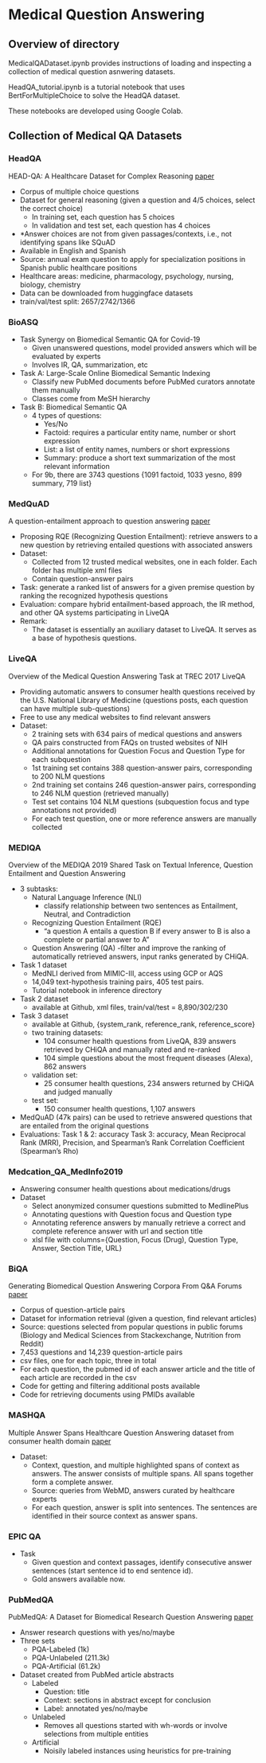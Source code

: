 # Medical Question Answering

## Overview of directory
MedicalQADataset.ipynb provides instructions of loading and inspecting a collection of medical question asnwering datasets.

HeadQA_tutorial.ipynb is a tutorial notebook that uses BertForMultipleChoice to solve the HeadQA dataset.

These notebooks are developed using Google Colab.

## Collection of Medical QA Datasets
### HeadQA 
HEAD-QA: A Healthcare Dataset for Complex Reasoning [paper](https://aclanthology.org/P19-1092.pdf)
- Corpus of multiple choice questions
- Dataset for general reasoning (given a question and 4/5 choices, select the correct choice)
    - In training set, each question has 5 choices  
    - In validation and test set, each question has 4 choices
- *Answer choices are not from given passages/contexts, i.e., not identifying spans like SQuAD
- Available in English and Spanish
- Source: annual exam question to apply for specialization positions in Spanish public healthcare positions
- Healthcare areas: medicine, pharmacology, psychology, nursing, biology, chemistry
- Data can be downloaded from huggingface datasets
- train/val/test split: 2657/2742/1366

### BioASQ
- Task Synergy on Biomedical Semantic QA for Covid-19   
    - Given unanswered questions, model provided answers which will be evaluated by experts
    - Involves IR, QA, summarization, etc
- Task A: Large-Scale Online Biomedical Semantic Indexing
    - Classify new PubMed documents before PubMed curators annotate them manually
    - Classes come from MeSH hierarchy
- Task B: Biomedical Semantic QA
    - 4 types of questions:
        - Yes/No
        - Factoid: requires a particular entity name, number or short expression
        - List: a list of entity names, numbers or short expressions
        - Summary: produce a short text summarization of the most relevant information
    - For 9b, there are 3743 questions {1091 factoid, 1033 yesno, 899 summary, 719 list}

### MedQuAD
A question-entailment approach to question answering [paper](https://bmcbioinformatics.biomedcentral.com/articles/10.1186/s12859-019-3119-4)
- Proposing RQE (Recognizing Question Entailment): retrieve answers to a new question by retrieving entailed questions with associated answers
- Dataset:
    - Collected from 12 trusted medical websites, one in each folder. Each folder has multiple xml files
    - Contain question-answer pairs
- Task: generate a ranked list of answers for a given premise question by ranking the recognized hypothesis questions
- Evaluation: compare hybrid entailment-based approach, the IR method, and other QA systems participating in LiveQA
- Remark:
    - The dataset is essentially an auxiliary dataset to LiveQA. It serves as a base of hypothesis questions.

### LiveQA
Overview of the Medical Question Answering Task at TREC 2017 LiveQA
- Providing automatic answers to consumer health questions received by the U.S. National Library of Medicine (questions posts, each question can have multiple sub-questions)
- Free to use any medical websites to find relevant answers
- Dataset:
    - 2 training sets with 634 pairs of medical questions and answers
    - QA pairs constructed from FAQs on trusted websites of NIH
    - Additional annotations for Question Focus and Question Type for each subquestion
    - 1st training set contains 388 question-answer pairs, corresponding to 200 NLM questions
    - 2nd training set contains 246 question-answer pairs, corresponding to 246 NLM question (retrieved manually)
    - Test set contains 104 NLM questions (subquestion focus and type annotations not provided)
    - For each test question, one or more reference answers are manually collected

### MEDIQA
Overview of the MEDIQA 2019 Shared Task on Textual Inference, Question Entailment and Question Answering
- 3 subtasks:
    - Natural Language Inference (NLI)
        - classify relationship between two sentences as Entailment, Neutral, and Contradiction
    - Recognizing Question Entailment (RQE)
        - “a question A entails a question B if every answer to B is also a complete or partial answer to A”
    - Question Answering (QA)
        -filter and improve the ranking of automatically retrieved answers, input ranks generated by CHiQA.
- Task 1 dataset
    - MedNLI derived from MIMIC-III, access using GCP or AQS
    - 14,049 text-hypothesis training pairs, 405 test pairs.
    - Tutorial notebook in inference directory
- Task 2 dataset
    - available at Github, xml files, train/val/test = 8,890/302/230
- Task 3 dataset 
    - available at Github, {system\_rank, reference\_rank, reference\_score}
    - two training datasets:
        - 104 consumer health questions from LiveQA, 839 answers retrieved by CHiQA and manually rated and re-ranked
        - 104 simple questions about the most frequent diseases (Alexa), 862 answers
    - validation set:
        - 25 consumer health questions, 234 answers returned by CHiQA and judged manually
    - test set:
        - 150 consumer health questions, 1,107 answers
- MedQuAD (47k pairs) can be used to retrieve answered questions that are entailed from the original questions
- Evaluations:
Task 1 & 2: accuracy
Task 3: accuracy, Mean Reciprocal Rank (MRR), Precision, and Spearman’s Rank Correlation Coefficient (Spearman’s Rho)

### Medcation_QA_MedInfo2019
- Answering consumer health questions about medications/drugs
- Dataset
    - Select anonymized consumer questions submitted to MedlinePlus
    - Annotating questions with Question focus and Question type
    - Annotating reference answers by manually retrieve a correct and complete reference answer with url and section title
    - xlsl file with columns={Question, Focus (Drug), Question Type, Answer, Section Title, URL}

### BiQA
Generating Biomedical Question Answering Corpora From Q&A Forums [paper](https://ieeexplore.ieee.org/abstract/document/9184044)
- Corpus of question-article pairs
- Dataset for information retrieval (given a question, find relevant articles)
- Source: questions selected from popular questions in public forums (Biology and Medical Sciences from Stackexchange, Nutrition from Reddit)
- 7,453 questions and 14,239 question-article pairs
- csv files, one for each topic, three in total
- For each question, the pubmed id of each answer article and the title of each article are recorded in the csv
- Code for getting and filtering additional posts available
- Code for retrieving documents using PMIDs available

### MASHQA
Multiple Answer Spans Healthcare Question Answering dataset from consumer health domain [paper](https://people.cs.vt.edu/mingzhu/papers/conf/emnlp2020.pdf)
- Dataset:
    - Context, question, and multiple highlighted spans of context as answers. The answer consists of multiple spans. All spans together form a complete answer.
    - Source: queries from WebMD, answers curated by healthcare experts
    - For each question, answer is split into sentences. The sentences are identified in their source context as answer spans.

### EPIC QA
- Task
    - Given question and context passages, identify consecutive answer sentences (start sentence id to end sentence id). 
    - Gold answers available now.

### PubMedQA
PubMedQA: A Dataset for Biomedical Research Question Answering [paper](https://arxiv.org/pdf/1909.06146.pdf)
- Answer research questions with yes/no/maybe
- Three sets
    - PQA-Labeled (1k)
    - PQA-Unlabeled (211.3k)
    - PQA-Artificial (61.2k) 
- Dataset created from PubMed article abstracts
    - Labeled
        - Question: title
        - Context: sections in abstract except for conclusion
        - Label: annotated yes/no/maybe
    - Unlabeled	
        - Removes all questions started with wh-words or involve selections from multiple entities
    - Artificial
        - Noisily labeled instances using heuristics for pre-training
